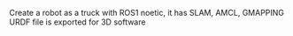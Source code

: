 Create a robot as a truck with ROS1 noetic, it has SLAM, AMCL, GMAPPING 
URDF file is exported for 3D software
